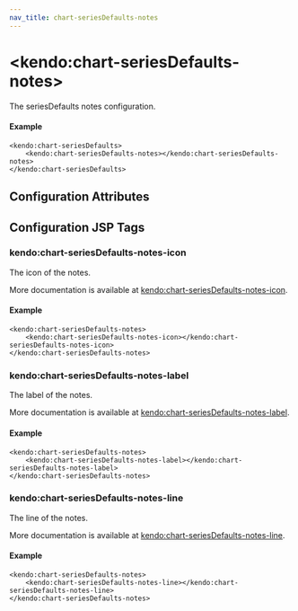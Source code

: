 ```yaml
---
nav_title: chart-seriesDefaults-notes
---
```


# \<kendo:chart-seriesDefaults-notes\>

The seriesDefaults notes configuration.

#### Example
    <kendo:chart-seriesDefaults>
        <kendo:chart-seriesDefaults-notes></kendo:chart-seriesDefaults-notes>
    </kendo:chart-seriesDefaults>

## Configuration Attributes


##  Configuration JSP Tags

### kendo:chart-seriesDefaults-notes-icon

The icon of the notes.

More documentation is available at [kendo:chart-seriesDefaults-notes-icon](/api/wrappers/jsp/chart/seriesdefaults-notes-icon).

#### Example

    <kendo:chart-seriesDefaults-notes>
        <kendo:chart-seriesDefaults-notes-icon></kendo:chart-seriesDefaults-notes-icon>
    </kendo:chart-seriesDefaults-notes>

### kendo:chart-seriesDefaults-notes-label

The label of the notes.

More documentation is available at [kendo:chart-seriesDefaults-notes-label](/api/wrappers/jsp/chart/seriesdefaults-notes-label).

#### Example

    <kendo:chart-seriesDefaults-notes>
        <kendo:chart-seriesDefaults-notes-label></kendo:chart-seriesDefaults-notes-label>
    </kendo:chart-seriesDefaults-notes>

### kendo:chart-seriesDefaults-notes-line

The line of the notes.

More documentation is available at [kendo:chart-seriesDefaults-notes-line](/api/wrappers/jsp/chart/seriesdefaults-notes-line).

#### Example

    <kendo:chart-seriesDefaults-notes>
        <kendo:chart-seriesDefaults-notes-line></kendo:chart-seriesDefaults-notes-line>
    </kendo:chart-seriesDefaults-notes>

